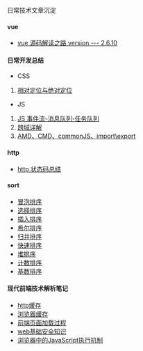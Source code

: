 <!--
 * @Descripttion: 
 * @Author: ganbowen
 * @Date: 2019-10-27 15:07:11
 * @LastEditors  : ganbowen
 * @LastEditTime : 2020-01-14 17:58:47
 -->
日常技术文章沉淀

#### vue

- [vue 源码解读之路 version --- 2.6.10](https://github.com/ganbowengo/article/blob/master/vue/vue%20%E6%BA%90%E7%A0%81%E8%A7%A3%E8%AF%BB%E4%B9%8B%E8%B7%AF%20version%20---%202.6.10.md)


#### 日常开发总结
- CSS
1. [相对定位与绝对定位](https://github.com/ganbowengo/article/blob/master/%E6%97%A5%E5%B8%B8%E6%80%BB%E7%BB%93/CSS/%E7%9B%B8%E5%AF%B9%E5%AE%9A%E4%BD%8D%E4%B8%8E%E7%BB%9D%E5%AF%B9%E5%AE%9A%E4%BD%8D.md)
- JS
1. [JS 事件流-消息队列-任务队列](https://github.com/ganbowengo/article/blob/master/%E6%97%A5%E5%B8%B8%E6%80%BB%E7%BB%93/JS/JS%E4%BA%8B%E4%BB%B6%E6%B5%81%20%E6%B6%88%E6%81%AF%E9%98%9F%E5%88%97%20%E4%BB%BB%E5%8A%A1%E9%98%9F%E5%88%97.md)
2. [跨域详解](https://github.com/ganbowengo/article/blob/master/%E6%97%A5%E5%B8%B8%E6%80%BB%E7%BB%93/JS/%E8%B7%A8%E5%9F%9F%E8%AF%A6%E8%A7%A3.md)
2. [AMD、CMD、commonJS、import\export](https://github.com/ganbowengo/article/blob/master/%E6%97%A5%E5%B8%B8%E6%80%BB%E7%BB%93/JS/AMD%E3%80%81CMD%E3%80%81commonJS%E3%80%81import%5Cexport.md)

#### http

- [http 状态码总结](https://github.com/ganbowengo/article/blob/master/http/http%20%E7%8A%B6%E6%80%81%E7%A0%81%E6%80%BB%E7%BB%93.md)


#### sort

- [冒泡排序](https://github.com/ganbowengo/article/blob/master/sort/%E5%86%92%E6%B3%A1%E6%8E%92%E5%BA%8F.md)
- [选择排序](https://github.com/ganbowengo/article/blob/master/sort/%E9%80%89%E6%8B%A9%E6%8E%92%E5%BA%8F.md)
- [插入排序](https://github.com/ganbowengo/article/blob/master/sort/%E6%8F%92%E5%85%A5%E6%8E%92%E5%BA%8F.md)
- [希尔排序](https://github.com/ganbowengo/article/blob/master/sort/%E5%B8%8C%E5%B0%94%E6%8E%92%E5%BA%8F.md)
- [归并排序](https://github.com/ganbowengo/article/blob/master/sort/%E5%BD%92%E5%B9%B6%E6%8E%92%E5%BA%8F.md)
- [快速排序](https://github.com/ganbowengo/article/blob/master/sort/%E5%BF%AB%E9%80%9F%E6%8E%92%E5%BA%8F.md)
- [堆排序](https://github.com/ganbowengo/article/blob/master/sort/%E5%A0%86%E6%8E%92%E5%BA%8F.md)
- [计数排序](https://github.com/ganbowengo/article/blob/master/sort/%E8%AE%A1%E6%95%B0%E6%8E%92%E5%BA%8F.md)
- [基数排序](https://github.com/ganbowengo/article/blob/master/sort/%E5%9F%BA%E6%95%B0%E6%8E%92%E5%BA%8F.md)

#### 现代前端技术解析笔记

- [http缓存](https://github.com/ganbowengo/article/blob/master/%E7%8E%B0%E4%BB%A3%E5%89%8D%E7%AB%AF%E6%8A%80%E6%9C%AF%E8%A7%A3%E6%9E%90%E7%AC%94%E8%AE%B0/http%E7%BC%93%E5%AD%98.md)
- [浏览器缓存](https://github.com/ganbowengo/article/blob/master/%E7%8E%B0%E4%BB%A3%E5%89%8D%E7%AB%AF%E6%8A%80%E6%9C%AF%E8%A7%A3%E6%9E%90%E7%AC%94%E8%AE%B0/%E6%B5%8F%E8%A7%88%E5%99%A8%E7%BC%93%E5%AD%98.md)
- [前端页面加载过程](https://github.com/ganbowengo/article/blob/master/%E7%8E%B0%E4%BB%A3%E5%89%8D%E7%AB%AF%E6%8A%80%E6%9C%AF%E8%A7%A3%E6%9E%90%E7%AC%94%E8%AE%B0/%E5%89%8D%E7%AB%AF%E9%A1%B5%E9%9D%A2%E5%8A%A0%E8%BD%BD%E8%BF%87%E7%A8%8B.md)
- [web基础安全知识](https://github.com/ganbowengo/article/blob/master/%E7%8E%B0%E4%BB%A3%E5%89%8D%E7%AB%AF%E6%8A%80%E6%9C%AF%E8%A7%A3%E6%9E%90%E7%AC%94%E8%AE%B0/web%E5%9F%BA%E7%A1%80%E5%AE%89%E5%85%A8%E7%9F%A5%E8%AF%86.md)
- [浏览器中的JavaScript执行机制](https://github.com/ganbowengo/article/blob/master/%E7%8E%B0%E4%BB%A3%E5%89%8D%E7%AB%AF%E6%8A%80%E6%9C%AF%E8%A7%A3%E6%9E%90%E7%AC%94%E8%AE%B0/%E6%B5%8F%E8%A7%88%E5%99%A8%E4%B8%AD%E7%9A%84JavaScript%E6%89%A7%E8%A1%8C%E6%9C%BA%E5%88%B6.md)